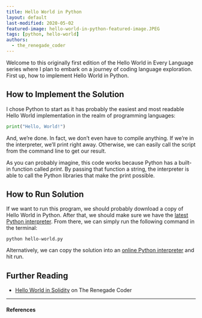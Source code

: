 ```yaml
---
title: Hello World in Python
layout: default
last-modified: 2020-05-02
featured-image: hello-world-in-python-featured-image.JPEG
tags: [python, hello-world]
authors:
  - the_renegade_coder
---
```


Welcome to this originally first edition of the Hello World in Every Language
series where I plan to embark on a journey of coding language exploration. 
First up, how to implement Hello World in Python. 

## How to Implement the Solution

I chose Python to start as it has probably the easiest and most readable 
Hello World implementation in the realm of programming languages:

```python
print("Hello, World!")
```
And, we’re done. In fact, we don’t even have to compile anything. If we’re in 
the interpreter, we’ll print right away. Otherwise, we can easily call the 
script from the command line to get our result.

As you can probably imagine, this code works because Python has a built-in 
function called *print*. By passing that function a string, the interpreter 
is able to call the Python libraries that make the print possible.

## How to Run Solution

If we want to run this program, we should probably download a copy of 
Hello World in Python. After that, we should make sure we have the 
[latest Python interpreter][1]. From there, we can simply run the following 
command in the terminal:

```console
python hello-world.py
```
Alternatively, we can copy the solution into an [online Python interpreter][2] 
and hit run.

## Further Reading

- [Hello World in Solidity][1] on The Renegade Coder

---

#### References

[^1]: J. Grifski, “Hello World in Python,” The Renegade Coder, 15-Mar-2018. [Online]. Available: 
<https://therenegadecoder.com/code/hello-world-in-python/>. [Accessed: 31-Dec-2018].  

[1]: https://www.python.org/downloads/  
[2]: https://www.tutorialspoint.com/execute_python3_online.php  
